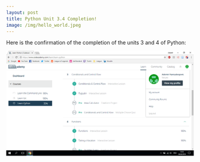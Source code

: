 ```yaml
---
layout: post
title: Python Unit 3.4 Completion!
image: /img/hello_world.jpeg
---
```


Here is the confirmation of the completion of the units 3 and 4 of Python:

![](../img/hamzabegovic/hamzabegovic_python_3_4.png)
